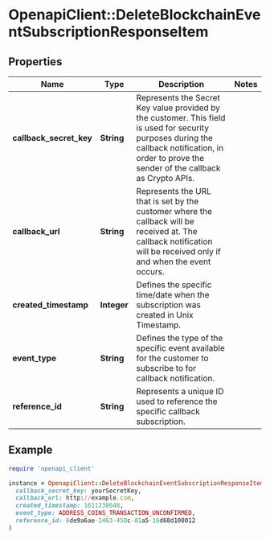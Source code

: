 # OpenapiClient::DeleteBlockchainEventSubscriptionResponseItem

## Properties

| Name | Type | Description | Notes |
| ---- | ---- | ----------- | ----- |
| **callback_secret_key** | **String** | Represents the Secret Key value provided by the customer. This field is used for security purposes during the callback notification, in order to prove the sender of the callback as Crypto APIs. |  |
| **callback_url** | **String** | Represents the URL that is set by the customer where the callback will be received at. The callback notification will be received only if and when the event occurs. |  |
| **created_timestamp** | **Integer** | Defines the specific time/date when the subscription was created in Unix Timestamp. |  |
| **event_type** | **String** | Defines the type of the specific event available for the customer to subscribe to for callback notification. |  |
| **reference_id** | **String** | Represents a unique ID used to reference the specific callback subscription. |  |

## Example

```ruby
require 'openapi_client'

instance = OpenapiClient::DeleteBlockchainEventSubscriptionResponseItem.new(
  callback_secret_key: yourSecretKey,
  callback_url: http://example.com,
  created_timestamp: 1611238648,
  event_type: ADDRESS_COINS_TRANSACTION_UNCONFIRMED,
  reference_id: 6de9a6ae-1463-458c-81a5-16d68d108012
)
```

